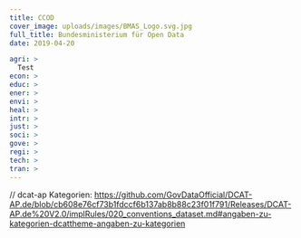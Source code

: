 ```yaml
---
title: CCOD
cover_image: uploads/images/BMAS_Logo.svg.jpg
full_title: Bundesministerium für Open Data
date: 2019-04-20

agri: >
  Test
econ: >
educ: >
ener: >
envi: >
heal: >
intr: >
just: >
soci: >
gove: >
regi: >
tech: >
tran: >
---
```


// dcat-ap Kategorien: https://github.com/GovDataOfficial/DCAT-AP.de/blob/cb608e76cf73b1fdccf6b137ab8b88c23f01f791/Releases/DCAT-AP.de%20V2.0/implRules/020_conventions_dataset.md#angaben-zu-kategorien-dcattheme-angaben-zu-kategorien
